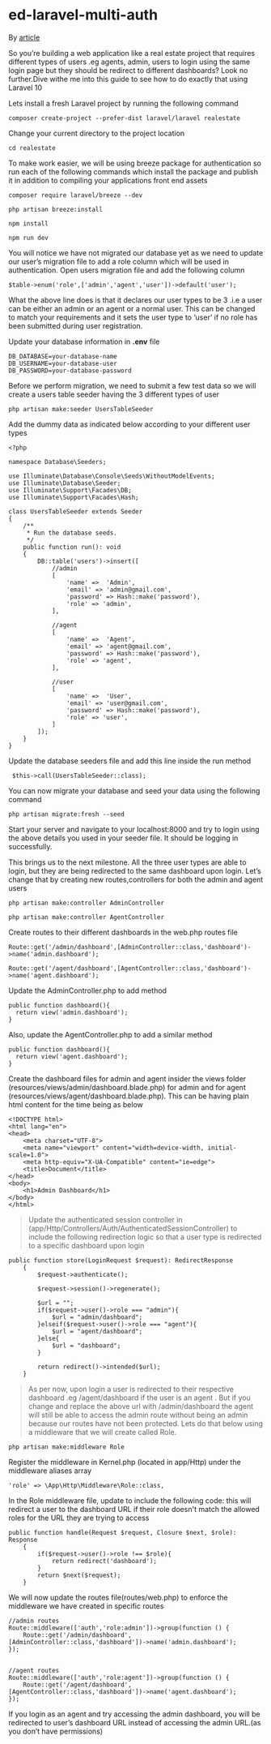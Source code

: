 # ed-laravel-multi-auth
By [article](https://medium.com/@emmwenda/build-a-multi-auth-login-system-with-laravel-51951dc40f8a)

So you’re building a web application like a real estate project that requires different types of users .eg agents, admin, users to login using the same login page but they should be redirect to different dashboards? Look no further.Dive withe me into this guide to see how to do exactly that using Laravel 10

Lets install a fresh Laravel project by running the following command

```
composer create-project --prefer-dist laravel/laravel realestate
```

Change your current directory to the project location

```
cd realestate
```

To make work easier, we will be using breeze package for authentication so run each of the following commands which install the package and publish it in addition to compiling your applications front end assets

```
composer require laravel/breeze --dev

php artisan breeze:install

npm install 

npm run dev
```

You will notice we have not migrated our database yet as we need to update our user’s migration file to add a role column which will be used in authentication. Open users migration file and add the following column

```
$table->enum('role',['admin','agent','user'])->default('user');
```

What the above line does is that it declares our user types to be 3 .i.e a user can be either an admin or an agent or a normal user. This can be changed to match your requirements and it sets the user type to ‘user’ if no role has been submitted during user registration.

Update your database information in **.env** file

```
DB_DATABASE=your-database-name
DB_USERNAME=your-database-user
DB_PASSWORD=your-database-password
```

Before we perform migration, we need to submit a few test data so we will create a users table seeder having the 3 different types of user

```
php artisan make:seeder UsersTableSeeder
```

Add the dummy data as indicated below according to your different user types

```
<?php

namespace Database\Seeders;

use Illuminate\Database\Console\Seeds\WithoutModelEvents;
use Illuminate\Database\Seeder;
use Illuminate\Support\Facades\DB;
use Illuminate\Support\Facades\Hash;

class UsersTableSeeder extends Seeder
{
    /**
     * Run the database seeds.
     */
    public function run(): void
    {
        DB::table('users')->insert([
            //admin
            [
                'name' =>  'Admin',
                'email' => 'admin@gmail.com',
                'password' => Hash::make('password'),
                'role' => 'admin',
            ],

            //agent
            [
                'name' =>  'Agent',
                'email' => 'agent@gmail.com',
                'password' => Hash::make('password'),
                'role' => 'agent',
            ],

            //user
            [
                'name' =>  'User',
                'email' => 'user@gmail.com',
                'password' => Hash::make('password'),
                'role' => 'user',
            ]
        ]);
    }
}
```

Update the database seeders file and add this line inside the run method

```
 $this->call(UsersTableSeeder::class);
```

You can now migrate your database and seed your data using the following command

```
php artisan migrate:fresh --seed
```

Start your server and navigate to your localhost:8000 and try to login using the above details you used in your seeder file. It should be logging in successfully.

This brings us to the next milestone. All the three user types are able to login, but they are being redirected to the same dashboard upon login. Let’s change that by creating new routes,controllers for both the admin and agent users

```
php artisan make:controller AdminController

php artisan make:controller AgentController
```

Create routes to their different dashboards in the web.php routes file

```
Route::get('/admin/dashboard',[AdminController::class,'dashboard')->name('admin.dashboard');

Route::get('/agent/dashboard',[AgentController::class,'dashboard')->name('agent.dashboard');
```

Update the AdminController.php to add method

```
public function dashboard(){
  return view('admin.dashboard');
}
```

Also, update the AgentController.php to add a similar method

```
public function dashboard(){
  return view('agent.dashboard');
}
```

Create the dashboard files for admin and agent insider the views folder (resources/views/admin/dashboard.blade.php) for admin and for agent (resources/views/agent/dashboard.blade.php). This can be having plain html content for the time being as below

```
<!DOCTYPE html>
<html lang="en">
<head>
    <meta charset="UTF-8">
    <meta name="viewport" content="width=device-width, initial-scale=1.0">
    <meta http-equiv="X-UA-Compatible" content="ie=edge">
    <title>Document</title>
</head>
<body>
    <h1>Admin Dashboard</h1>
</body>
</html>
```

> Update the authenticated session controller in (app/Http/Controllers/Auth/AuthenticatedSessionController) to include the following redirection logic so that a user type is redirected to a specific dashboard upon login

```
public function store(LoginRequest $request): RedirectResponse
    {
        $request->authenticate();

        $request->session()->regenerate();
        
        $url = "";
        if($request->user()->role === "admin"){
            $url = "admin/dashboard";
        }elseif($request->user()->role === "agent"){
            $url = "agent/dashboard";
        }else{
            $url = "dashboard";  
        }

        return redirect()->intended($url);
    }
```

> As per now, upon login a user is redirected to their respective dashboard .eg /agent/dashboard if the user is an agent . But if you change and replace the above url with /admin/dashboard the agent will still be able to access the admin route without being an admin because our routes have not been protected. Lets do that below using a middleware that we will create called Role.

```
php artisan make:middleware Role
```

Register the middleware in Kernel.php (located in app/Http) under the middleware aliases array

```
'role' => \App\Http\Middleware\Role::class,
```

In the Role middleware file, update to include the following code: this will redirect a user to the dashboard URL if their role doesn't match the allowed roles for the URL they are trying to access

```
public function handle(Request $request, Closure $next, $role): Response
    {
        if($request->user()->role !== $role){
            return redirect('dashboard');
        }
        return $next($request);
    }
```

We will now update the routes file(routes/web.php) to enforce the middleware we have created in specific routes

```
//admin routes
Route::middleware(['auth','role:admin'])->group(function () {
    Route::get('/admin/dashboard',[AdminController::class,'dashboard'])->name('admin.dashboard');
});


//agent routes
Route::middleware(['auth','role:agent'])->group(function () {
    Route::get('/agent/dashboard',[AgentController::class,'dashboard'])->name('agent.dashboard');
});
```

If you login as an agent and try accessing the admin dashboard, you will be redirected to user’s dashboard URL instead of accessing the admin URL.(as you don’t have permissions)
